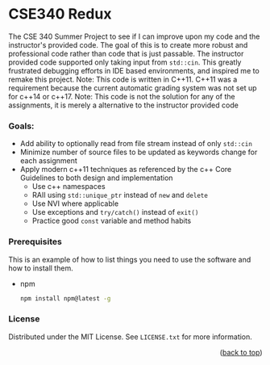 <div id="top"></div>

# CSE340 Redux
The CSE 340 Summer Project to see if I can improve upon my code and the instructor's provided code. The goal of this is to create more robust and professional code rather than code that is just passable. The instructor provided code supported only taking input from `std::cin`. This greatly frustrated debugging efforts in IDE based environments, and inspired me to remake this project.
Note: This code is written in C++11. C++11 was a requirement because the current automatic grading system was not set up for c++14 or c++17.
Note: This code is not the solution for any of the assignments, it is merely a alternative to the instructor provided code
### Goals: 
- Add ability to optionally read from file stream instead of only `std::cin`
- Minimize number of source files to be updated as keywords change for each assignment
- Apply modern c++11 techniques as referenced by the c++ Core Guidelines to both design and implementation
  - Use c++ namespaces
  - RAII using `std::unique_ptr` instead of `new` and `delete`
  - Use NVI where applicable
  - Use exceptions and `try/catch()` instead of `exit()`
  - Practice good `const` variable and method habits

### Prerequisites

This is an example of how to list things you need to use the software and how to install them.
* npm
  ```sh
  npm install npm@latest -g
  ```

<!-- LICENSE -->
### License

Distributed under the MIT License. See `LICENSE.txt` for more information.

<p align="right">(<a href="#top">back to top</a>)</p>

<!-- MARKDOWN LINKS & IMAGES -->
<!-- https://www.markdownguide.org/basic-syntax/#reference-style-links -->
[contributors-shield]: https://img.shields.io/github/contributors/github_username/repo_name.svg?style=for-the-badge
[contributors-url]: https://github.com/github_username/repo_name/graphs/contributors
[forks-shield]: https://img.shields.io/github/forks/github_username/repo_name.svg?style=for-the-badge
[forks-url]: https://github.com/github_username/repo_name/network/members
[stars-shield]: https://img.shields.io/github/stars/github_username/repo_name.svg?style=for-the-badge
[stars-url]: https://github.com/github_username/repo_name/stargazers
[issues-shield]: https://img.shields.io/github/issues/github_username/repo_name.svg?style=for-the-badge
[issues-url]: https://github.com/github_username/repo_name/issues
[license-shield]: https://img.shields.io/github/license/github_username/repo_name.svg?style=for-the-badge
[license-url]: https://github.com/github_username/repo_name/blob/master/LICENSE.txt
[linkedin-shield]: https://img.shields.io/badge/-LinkedIn-black.svg?style=for-the-badge&logo=linkedin&colorB=555
[linkedin-url]: https://linkedin.com/in/linkedin_username
[product-screenshot]: images/screenshot.png

